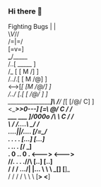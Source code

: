 ### Hi there 👋

<!--
**BDHU/BDHU** is a ✨ _special_ ✨ repository because its `README.md` (this file) appears on your GitHub profile.

Here are some ideas to get you started:

- 🔭 I’m currently working on ...
- 🌱 I’m currently learning ...
- 👯 I’m looking to collaborate on ...
- 🤔 I’m looking for help with ...
- 💬 Ask me about ...
- 📫 How to reach me: ...
- 😄 Pronouns: ...
- ⚡ Fun fact: ...
-->

Fighting Bugs                   |     |  
                                \\_V_//  
                                \/=|=\/  
                                 [=v=]  
                               __\___/_____  
                              /..[  _____  ]<br/>
                             /_  [ [  M /] ]  
                            /../.[ [ M /@] ]  
                           <-->[_[ [M /@/] ]  
                          /../ [.[ [ /@/ ] ]  
     _________________]\ /__/  [_[ [/@/ C] ]  
    <_________________>>0---]  [=\ \@/ C / /<br/>
       ___      ___   ]/000o   /__\ \ C / /  
          \    /              /....\ \_/ /  
       ....\||/....           [___/=\___/<br/>
      .    .  .    .          [...] [...]  
     .      ..      .         [___/ \___]  
     .    0 .. 0    .         <---> <--->  
  /\/\.    .  .    ./\/\      [..]   [..]  
 / / / .../|  |\... \ \ \    _[__]   [__]_  
/ / /       \/       \ \ \  [____>   <____]  

